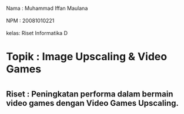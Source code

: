 <br>Nama : Muhammad Iffan Maulana <br/>
<br>NPM  : 20081010221<br/>
<br>kelas: Riset Informatika D<br/>

# Topik : Image Upscaling & Video Games

# <h2>Riset : Peningkatan performa dalam bermain video games dengan Video Games Upscaling.<h2/>
